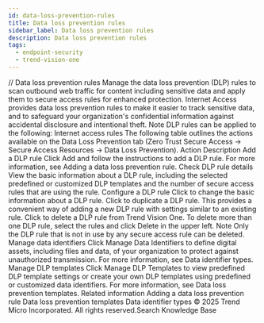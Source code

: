 ```yaml
---
id: data-loss-prevention-rules
title: Data loss prevention rules
sidebar_label: Data loss prevention rules
description: Data loss prevention rules
tags:
  - endpoint-security
  - trend-vision-one
---
```


/*<![CDATA[*/ $('#title').html($('meta[name=map-description]').attr('content')); /*]]>*/ Data loss prevention rules Manage the data loss prevention (DLP) rules to scan outbound web traffic for content including sensitive data and apply them to secure access rules for enhanced protection. Internet Access provides data loss prevention rules to make it easier to track sensitive data, and to safeguard your organization's confidential information against accidental disclosure and intentional theft. Note DLP rules can be applied to the following: Internet access rules The following table outlines the actions available on the Data Loss Prevention tab (Zero Trust Secure Access → Secure Access Resources → Data Loss Prevention). Action Description Add a DLP rule Click Add and follow the instructions to add a DLP rule. For more information, see Adding a data loss prevention rule. Check DLP rule details View the basic information about a DLP rule, including the selected predefined or customized DLP templates and the number of secure access rules that are using the rule. Configure a DLP rule Click to change the basic information about a DLP rule. Click to duplicate a DLP rule. This provides a convenient way of adding a new DLP rule with settings similar to an existing rule. Click to delete a DLP rule from Trend Vision One. To delete more than one DLP rule, select the rules and click Delete in the upper left. Note Only the DLP rule that is not in use by any secure access rule can be deleted. Manage data identifiers Click Manage Data Identifiers to define digital assets, including files and data, of your organization to protect against unauthorized transmission. For more information, see Data identifier types. Manage DLP templates Click Manage DLP Templates to view predefined DLP template settings or create your own DLP templates using predefined or customized data identifiers. For more information, see Data loss prevention templates. Related information Adding a data loss prevention rule Data loss prevention templates Data identifier types © 2025 Trend Micro Incorporated. All rights reserved.Search Knowledge Base